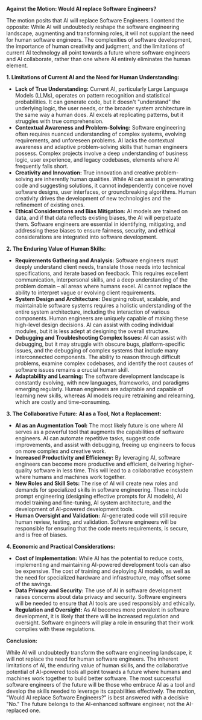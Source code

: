 **Against the Motion: Would AI replace Software Engineers?**

The motion posits that AI will replace Software Engineers. I contend the opposite: While AI will undoubtedly reshape the software engineering landscape, augmenting and transforming roles, it will not supplant the need for human software engineers. The complexities of software development, the importance of human creativity and judgment, and the limitations of current AI technology all point towards a future where software engineers and AI collaborate, rather than one where AI entirely eliminates the human element.

**1. Limitations of Current AI and the Need for Human Understanding:**

*   **Lack of True Understanding:** Current AI, particularly Large Language Models (LLMs), operates on pattern recognition and statistical probabilities. It can generate code, but it doesn't "understand" the underlying logic, the user needs, or the broader system architecture in the same way a human does. AI excels at replicating patterns, but it struggles with true comprehension.
*   **Contextual Awareness and Problem-Solving:** Software engineering often requires nuanced understanding of complex systems, evolving requirements, and unforeseen problems. AI lacks the contextual awareness and adaptive problem-solving skills that human engineers possess. Complex projects involve a deep understanding of business logic, user experience, and legacy codebases, elements where AI frequently falls short.
*   **Creativity and Innovation:** True innovation and creative problem-solving are inherently human qualities. While AI can assist in generating code and suggesting solutions, it cannot independently conceive novel software designs, user interfaces, or groundbreaking algorithms. Human creativity drives the development of new technologies and the refinement of existing ones.
*   **Ethical Considerations and Bias Mitigation:** AI models are trained on data, and if that data reflects existing biases, the AI will perpetuate them. Software engineers are essential in identifying, mitigating, and addressing these biases to ensure fairness, security, and ethical considerations are integrated into software development.

**2. The Enduring Value of Human Skills:**

*   **Requirements Gathering and Analysis:** Software engineers must deeply understand client needs, translate those needs into technical specifications, and iterate based on feedback. This requires excellent communication, interpersonal skills, and a deep understanding of the problem domain – all areas where humans excel. AI cannot replace the ability to interpret vague or evolving client requirements.
*   **System Design and Architecture:** Designing robust, scalable, and maintainable software systems requires a holistic understanding of the entire system architecture, including the interaction of various components. Human engineers are uniquely capable of making these high-level design decisions. AI can assist with coding individual modules, but it is less adept at designing the overall structure.
*   **Debugging and Troubleshooting Complex Issues:** AI can assist with debugging, but it may struggle with obscure bugs, platform-specific issues, and the debugging of complex systems that include many interconnected components. The ability to reason through difficult problems, examine complex codebases, and identify the root causes of software issues remains a crucial human skill.
*   **Adaptability and Learning:** The software development landscape is constantly evolving, with new languages, frameworks, and paradigms emerging regularly. Human engineers are adaptable and capable of learning new skills, whereas AI models require retraining and relearning, which are costly and time-consuming.

**3. The Collaborative Future: AI as a Tool, Not a Replacement:**

*   **AI as an Augmentation Tool:** The most likely future is one where AI serves as a powerful tool that augments the capabilities of software engineers. AI can automate repetitive tasks, suggest code improvements, and assist with debugging, freeing up engineers to focus on more complex and creative work.
*   **Increased Productivity and Efficiency:** By leveraging AI, software engineers can become more productive and efficient, delivering higher-quality software in less time. This will lead to a collaborative ecosystem where humans and machines work together.
*   **New Roles and Skill Sets:** The rise of AI will create new roles and demands for specialized skills in software engineering. These include prompt engineering (designing effective prompts for AI models), AI model training and fine-tuning, AI system architecture, and the development of AI-powered development tools.
*   **Human Oversight and Validation:** AI-generated code will still require human review, testing, and validation. Software engineers will be responsible for ensuring that the code meets requirements, is secure, and is free of biases.

**4. Economic and Practical Considerations:**

*   **Cost of Implementation:** While AI has the potential to reduce costs, implementing and maintaining AI-powered development tools can also be expensive. The cost of training and deploying AI models, as well as the need for specialized hardware and infrastructure, may offset some of the savings.
*   **Data Privacy and Security:** The use of AI in software development raises concerns about data privacy and security. Software engineers will be needed to ensure that AI tools are used responsibly and ethically.
*   **Regulation and Oversight:** As AI becomes more prevalent in software development, it is likely that there will be increased regulation and oversight. Software engineers will play a role in ensuring that their work complies with these regulations.

**Conclusion:**

While AI will undoubtedly transform the software engineering landscape, it will not replace the need for human software engineers. The inherent limitations of AI, the enduring value of human skills, and the collaborative potential of AI-powered tools all point towards a future where humans and machines work together to build better software. The most successful software engineers of the future will be those who embrace AI as a tool and develop the skills needed to leverage its capabilities effectively. The motion, "Would AI replace Software Engineers?" is best answered with a decisive "No." The future belongs to the AI-enhanced software engineer, not the AI-replaced one.